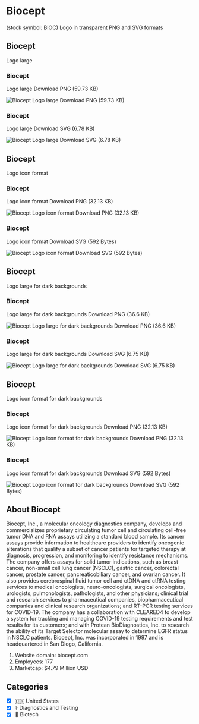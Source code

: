 # Biocept
 (stock symbol: BIOC) Logo in transparent PNG and SVG formats

## Biocept
 Logo large

### Biocept
 Logo large Download PNG (59.73 KB)

![Biocept
 Logo large Download PNG (59.73 KB)](/img/orig/BIOC_BIG-b41456f3.png)

### Biocept
 Logo large Download SVG (6.78 KB)

![Biocept
 Logo large Download SVG (6.78 KB)](/img/orig/BIOC_BIG-3490f7bc.svg)

## Biocept
 Logo icon format

### Biocept
 Logo icon format Download PNG (32.13 KB)

![Biocept
 Logo icon format Download PNG (32.13 KB)](/img/orig/BIOC-d2975208.png)

### Biocept
 Logo icon format Download SVG (592 Bytes)

![Biocept
 Logo icon format Download SVG (592 Bytes)](/img/orig/BIOC-1648bd24.svg)

## Biocept
 Logo large for dark backgrounds

### Biocept
 Logo large for dark backgrounds Download PNG (36.6 KB)

![Biocept
 Logo large for dark backgrounds Download PNG (36.6 KB)](/img/orig/BIOC_BIG.D-fe7101ef.png)

### Biocept
 Logo large for dark backgrounds Download SVG (6.75 KB)

![Biocept
 Logo large for dark backgrounds Download SVG (6.75 KB)](/img/orig/BIOC_BIG.D-3bde48ea.svg)

## Biocept
 Logo icon format for dark backgrounds

### Biocept
 Logo icon format for dark backgrounds Download PNG (32.13 KB)

![Biocept
 Logo icon format for dark backgrounds Download PNG (32.13 KB)](/img/orig/BIOC.D-8ba4b3b3.png)

### Biocept
 Logo icon format for dark backgrounds Download SVG (592 Bytes)

![Biocept
 Logo icon format for dark backgrounds Download SVG (592 Bytes)](/img/orig/BIOC.D-23eca4e9.svg)

## About Biocept


Biocept, Inc., a molecular oncology diagnostics company, develops and commercializes proprietary circulating tumor cell and circulating cell-free tumor DNA and RNA assays utilizing a standard blood sample. Its cancer assays provide information to healthcare providers to identify oncogenic alterations that qualify a subset of cancer patients for targeted therapy at diagnosis, progression, and monitoring to identify resistance mechanisms. The company offers assays for solid tumor indications, such as breast cancer, non-small cell lung cancer (NSCLC), gastric cancer, colorectal cancer, prostate cancer, pancreaticobiliary cancer, and ovarian cancer. It also provides cerebrospinal fluid tumor cell and ctDNA and ctRNA testing services to medical oncologists, neuro-oncologists, surgical oncologists, urologists, pulmonologists, pathologists, and other physicians; clinical trial and research services to pharmaceutical companies, biopharmaceutical companies and clinical research organizations; and RT-PCR testing services for COVID-19. The company has a collaboration with CLEARED4 to develop a system for tracking and managing COVID-19 testing requirements and test results for its customers; and with Protean BioDiagnostics, Inc. to research the ability of its Target Selector molecular assay to determine EGFR status in NSCLC patients. Biocept, Inc. was incorporated in 1997 and is headquartered in San Diego, California.

1. Website domain: biocept.com
2. Employees: 177
3. Marketcap: $4.79 Million USD


## Categories
- [x] 🇺🇸 United States
- [x] ⚕️ Diagnostics and Testing
- [x] 🧬 Biotech
